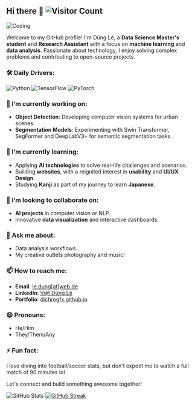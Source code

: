 ## Hi there 👋 ![Visitor Count](https://komarev.com/ghpvc/?username=dichrogfx&color=blue)
![Coding](https://media.giphy.com/media/WFZvB7VIXBgiz3oDXE/giphy.gif)

<!--
**dichrogfx/dichrogfx** is a ✨ _special_ ✨ repository because its `README.md` (this file) appears on your GitHub profile.

Here are some ideas to get you started:

- 🔭 I’m currently working on ...
- 🌱 I’m currently learning ...
- 👯 I’m looking to collaborate on ...
- 🤔 I’m looking for help with ...
- 💬 Ask me about ...
- 📫 How to reach me: ...
- 😄 Pronouns: ...
- ⚡ Fun fact: ...
-->

Welcome to my GitHub profile! I'm Dũng Lê, a **Data Science Master's student** and **Research Assistant** with a focus on **machine learning** and **data analysis**. Passionate about technology, I enjoy solving complex problems and contributing to open-source projects.

### 🛠️ Daily Drivers:
![Python](https://img.shields.io/badge/-Python-3776AB?logo=python&logoColor=white)
![TensorFlow](https://img.shields.io/badge/-TensorFlow-FF6F00?logo=tensorflow&logoColor=white)
![PyTorch](https://img.shields.io/badge/-PyTorch-EE4C2C?logo=pytorch&logoColor=white)

### 🔭 I’m currently working on:
- **Object Detection**: Developing computer vision systems for urban scenes.
- **Segmentation Models**: Experimenting with Swin Transformer, SegFormer and DeepLabV3+ for semantic segmentation tasks.

### 🌱 I’m currently learning:
- Applying **AI technologies** to solve real-life challenges and scenarios.
- Building **websites**, with a reignited interest in **usability** and **UI/UX Design**.
- Studying **Kanji** as part of my journey to learn **Japanese**.


### 👯 I’m looking to collaborate on:
- **AI projects** in computer vision or NLP.
- Innovative **data visualization** and interactive dashboards.

### 💬 Ask me about:
- Data analysis workflows.
- My creative outlets photography and music!

### 📫 How to reach me:
- **Email**: [le.dung[at]web.de](mailto:le.dung[at]web.de)
- **LinkedIn**: [Việt Dũng Lê](https://www.linkedin.com/in/linda-le6321489/)
- **Portfolio**: [dichrogfx.github.io](https://dichrogfx.github.io/)

### 😄 Pronouns:
- He/Him
- They/Them/Any

### ⚡ Fun fact:
I love diving into football/soccer stats, but don’t expect me to watch a full match of 90 minutes lol

Let's connect and build something awesome together!

![GitHub Stats](https://github-readme-stats.vercel.app/api?username=dichrogfx&show_icons=true&theme=radical)
[![GitHub Streak](https://github-readme-streak-stats.herokuapp.com?user=dichrogfx&theme=radical)](https://git.io/streak-stats)


